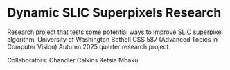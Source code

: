 # Dynamic SLIC Superpixels Research
Research project that tests some potential ways to improve SLIC superpixel algorithm. University of Washington Bothell CSS 587 (Advanced Topics in Computer Vision) Autumn 2025 quarter research project.

Collaborators: 
Chandler Calkins
Ketsia Mbaku
